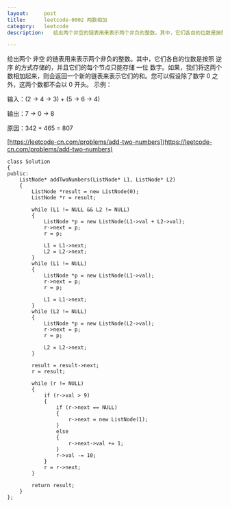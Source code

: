 ```yaml
---
layout:     post
title:      leetcode-0002 两数相加
category:   leetcode
description:   给出两个非空的链表用来表示两个非负的整数。其中，它们各自的位数是按照 逆序 的方式存储的，并且它们的每个节点只能存储 一位 数字。如果，我们将这两个数相加起来，则会返回一个新的链表来表示它们的和。您可以假设除了数字0之外，这两个数都不会以 0 开头。

---
```

给出两个 非空 的链表用来表示两个非负的整数。其中，它们各自的位数是按照 逆序 的方式存储的，并且它们的每个节点只能存储 一位 数字。如果，我们将这两个数相加起来，则会返回一个新的链表来表示它们的和。您可以假设除了数字 0 之外，这两个数都不会以 0 开头。 
示例：

输入：(2 -> 4 -> 3) + (5 -> 6 -> 4)

输出：7 -> 0 -> 8

原因：342 + 465 = 807

[https://leetcode-cn.com/problems/add-two-numbers](https://leetcode-cn.com/problems/add-two-numbers)

	class Solution 
	{
	public:
		ListNode* addTwoNumbers(ListNode* L1, ListNode* L2) 
		{
			ListNode *result = new ListNode(0);
			ListNode *r = result;
	
			while (L1 != NULL && L2 != NULL)
			{
				ListNode *p = new ListNode(L1->val + L2->val);
				r->next = p;
				r = p;
	
				L1 = L1->next;
				L2 = L2->next;
			}
			while (L1 != NULL)
			{ 
				ListNode *p = new ListNode(L1->val);
				r->next = p;
				r = p;
				
				L1 = L1->next;
			}
			while (L2 != NULL)
			{
				ListNode *p = new ListNode(L2->val);
				r->next = p;
				r = p;
	
				L2 = L2->next;
			}
	
			result = result->next;
			r = result;
	
			while (r != NULL)
			{
				if (r->val > 9)
				{
					if (r->next == NULL)
					{
						r->next = new ListNode(1);
					}
					else
					{
						r->next->val += 1;
					}
					r->val -= 10;
				}
				r = r->next;
			}
	
			return result;
		}
	};
